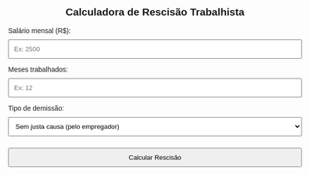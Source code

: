 
<html lang="pt-br">
<head>
    <meta charset="UTF-8">
    <meta name="viewport" content="width=device-width, initial-scale=1.0">
    <title>Calculadora de Rescisão Trabalhista</title>
    <style>
        body { font-family: Arial, sans-serif; max-width: 600px; margin: 50px auto; padding: 20px; }
        h2 { text-align: center; }
        input, select, button { width: 100%; padding: 10px; margin-top: 10px; }
        .resultado { margin-top: 20px; padding: 15px; background-color: #f0f8ff; border-radius: 5px; }
    </style>
</head>
<body>

<h2>Calculadora de Rescisão Trabalhista</h2>

<label>Salário mensal (R$):</label>
<input type="number" id="salario" placeholder="Ex: 2500">

<label>Meses trabalhados:</label>
<input type="number" id="meses" placeholder="Ex: 12">

<label>Tipo de demissão:</label>
<select id="tipoDemissao">
    <option value="semJustaCausa">Sem justa causa (pelo empregador)</option>
    <option value="pedidoDemissao">Pedido de demissão (pelo empregado)</option>
</select>

<button onclick="calcularRescisao()">Calcular Rescisão</button>

<div class="resultado" id="resultado" style="display:none;"></div>

<script>
function calcularRescisao() {
    let salario = parseFloat(document.getElementById('salario').value);
    let meses = parseInt(document.getElementById('meses').value);
    let tipoDemissao = document.getElementById('tipoDemissao').value;

    if (isNaN(salario) || isNaN(meses) || salario <= 0 || meses <= 0) {
        alert("Preencha os campos corretamente!");
        return;
    }

    let feriasProporcionais = salario / 12 * meses;
    let decimoTerceiro = salario / 12 * meses;
    let multaFgts = (tipoDemissao === "semJustaCausa") ? salario * 0.40 : 0;

    let totalRescisao = feriasProporcionais + decimoTerceiro + multaFgts;

    document.getElementById('resultado').innerHTML = `
        <strong>Férias proporcionais:</strong> R$ ${feriasProporcionais.toFixed(2)}<br>
        <strong>13º Salário proporcional:</strong> R$ ${decimoTerceiro.toFixed(2)}<br>
        <strong>Multa FGTS (40%):</strong> R$ ${multaFgts.toFixed(2)}<br>
        <hr>
        <strong>Total aproximado:</strong> R$ ${totalRescisao.toFixed(2)}
    `;

    document.getElementById('resultado').style.display = 'block';
}
</script>

</body>
</html>
